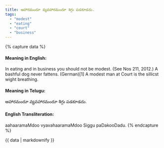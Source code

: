 ```yaml
---
title: ఆహారమందూ వ్యవహారమందూ శిగ్గు పడకూడదు.
tags:
  - "modest"
  - "eating"
  - "court"
  - "business"
---
```


{% capture data %}
#### Meaning in English:
In eating and in business you should not be modest.
(See Nos 211, 2012.)
A bashful dog never fattens. (German)[1]
A modest man at Court is the sillicst wight breathing.

#### Meaning in Telugu:
ఆహారమందూ వ్యవహారమందూ శిగ్గు పడకూడదు.

#### English Transliteration:
aahaaramaMdoo vyavahaaramaMdoo Siggu paDakooDadu.
{% endcapture %}

<div class="notice">{{ data | markdownify }}</div>


